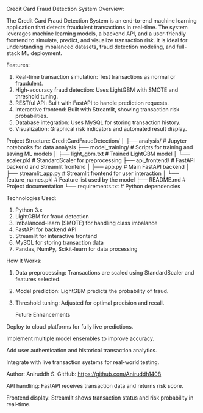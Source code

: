 Credit Card Fraud Detection System
Overview:

The Credit Card Fraud Detection System is an end-to-end machine learning application that detects fraudulent transactions in real-time. The system leverages machine learning models, a backend API, and a user-friendly frontend to simulate, predict, and visualize transaction risk.
It is ideal for understanding imbalanced datasets, fraud detection modeling, and full-stack ML deployment.

Features:

1. Real-time transaction simulation: Test transactions as normal or fraudulent.
2. High-accuracy fraud detection: Uses LightGBM with SMOTE and threshold tuning.
3. RESTful API: Built with FastAPI to handle prediction requests.
4. Interactive frontend: Built with Streamlit, showing transaction risk probabilities.
5. Database integration: Uses MySQL for storing transaction history.
6. Visualization: Graphical risk indicators and automated result display.

Project Structure:
CreditCardFraudDetection/
│
├── analysis/                 # Jupyter notebooks for data analysis
├── model_training/           # Scripts for training and saving ML models
│   ├── light_gbm.txt         # Trained LightGBM model
│   └── scaler.pkl            # StandardScaler for preprocessing
├── api_frontend/             # FastAPI backend and Streamlit frontend
│   ├── app.py                # Main FastAPI backend
│   ├── streamlit_app.py      # Streamlit frontend for user interaction
│   └── feature_names.pkl     # Feature list used by the model
├── README.md                 # Project documentation
└── requirements.txt          # Python dependencies

Technologies Used:

1. Python 3.x
2. LightGBM for fraud detection
3. Imbalanced-learn (SMOTE) for handling class imbalance
4. FastAPI for backend API
5. Streamlit for interactive frontend
6. MySQL for storing transaction data
7. Pandas, NumPy, Scikit-learn for data processing

How It Works:

1. Data preprocessing: Transactions are scaled using StandardScaler and features selected.
2. Model prediction: LightGBM predicts the probability of fraud.
3. Threshold tuning: Adjusted for optimal precision and recall.

   Future Enhancements

Deploy to cloud platforms for fully live predictions.

Implement multiple model ensembles to improve accuracy.

Add user authentication and historical transaction analytics.

Integrate with live transaction systems for real-world testing.

Author:
Aniruddh S.
GitHub: https://github.com/Aniruddh1408

API handling: FastAPI receives transaction data and returns risk score.

Frontend display: Streamlit shows transaction status and risk probability in real-time.
